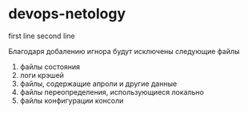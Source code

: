 # devops-netology
first line
second line

Благодаря добалению игнора будут исключены следующие файлы
1. файлы состояния
2. логи крэшей
3. файлы, содержащие апроли и другие данные
4. файлы переопределения, использующиеся локально
5. файлы конфигурации консоли
